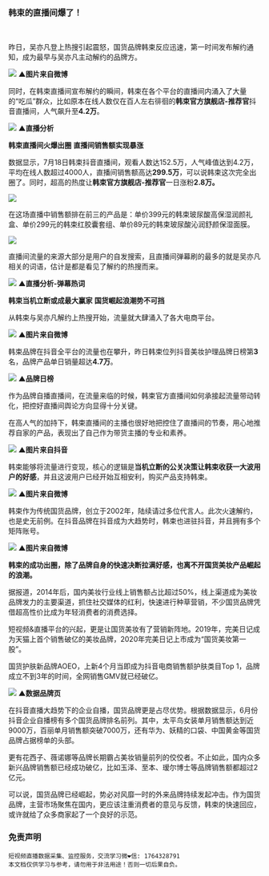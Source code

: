 
### 韩束的直播间爆了！
​

昨日，吴亦凡登上热搜引起震怒，国货品牌韩束反应迅速，第一时间发布解约通知，成为最早与吴亦凡主动解约的品牌方。

![](https://cdn.nlark.com/yuque/0/2021/webp/97322/1627349763639-debc20ca-fe04-4987-ab75-8d8a4d2c15d8.webp#clientId=ub70a04c6-2e8b-4&from=paste&id=ua621de15&margin=%5Bobject%20Object%5D&originHeight=140&originWidth=140&originalType=url&ratio=1&status=done&style=none&taskId=u9e2d8498-421b-4cb1-8bac-33a99c7199c)
**▲图片来自微博**

同时，在韩束直播间宣布解约的瞬间，韩束在各个平台的直播间内涌入了大量的“吃瓜”群众，比如原本在线人数仅在百人左右徘徊的**韩束官方旗舰店-推荐官**抖音直播间，人气飙升至**4.2万**。

![](https://cdn.nlark.com/yuque/0/2021/webp/97322/1627349763520-dc6e3159-ff8b-47a5-8dd7-6c04d6bae09d.webp#clientId=ub70a04c6-2e8b-4&from=paste&id=u581a03c2&margin=%5Bobject%20Object%5D&originHeight=140&originWidth=140&originalType=url&ratio=1&status=done&style=none&taskId=ua0617b6d-e66f-4efc-b85f-26df3e46877)
**▲直播分析**

**韩束直播间火爆出圈**
**直播间销售额实现暴涨**

数据显示，7月18日韩束抖音直播间，观看人数达152.5万，人气峰值达到4.2万，平均在线人数超过4000人，直播间销售额高达**299.5万**，可以说韩束这次完全出圈了。同时，超高的热度让**韩束官方旗舰店-推荐官**一日涨粉**2.8万。**

![](https://cdn.nlark.com/yuque/0/2021/webp/97322/1627349763582-85b1b6ee-60b4-4aa0-b171-12f464d14cae.webp#clientId=ub70a04c6-2e8b-4&from=paste&id=u9563f867&margin=%5Bobject%20Object%5D&originHeight=140&originWidth=140&originalType=url&ratio=1&status=done&style=none&taskId=u5f980eb3-cdc1-4944-8d06-51ac06e0dca)

在这场直播中销售额排在前三的产品是：单价399元的韩束玻尿酸高保湿润颜礼盒、单价299元的韩束红胶囊套组、单价89元的韩束玻尿酸沁润舒颜保湿面膜。

![](https://cdn.nlark.com/yuque/0/2021/png/97322/1627349763611-cd27bb2a-659b-4c2d-b259-cb96619dba00.png#clientId=ub70a04c6-2e8b-4&from=paste&id=uc6186adc&margin=%5Bobject%20Object%5D&originHeight=140&originWidth=140&originalType=url&ratio=1&status=done&style=none&taskId=u1462ae63-697c-4601-8edb-75c51877304)

直播间流量的来源大部分是用户的自发搜索，且直播间弹幕刷的最多的就是吴亦凡相关的词语，估计是都是看见了解约的热搜而来。

![](https://cdn.nlark.com/yuque/0/2021/webp/97322/1627349763992-94672ce3-9f30-4ce2-8d74-f5d20743853b.webp#clientId=ub70a04c6-2e8b-4&from=paste&id=u8deb86f8&margin=%5Bobject%20Object%5D&originHeight=140&originWidth=140&originalType=url&ratio=1&status=done&style=none&taskId=u6b685576-cdcb-433a-8ebe-939fa3826ff)
**▲直播分析-弹幕热词**

**韩束当机立断或成最大赢家**
**国货崛起浪潮势不可挡**

从韩束与吴亦凡解约上热搜开始，流量就大肆涌入了各大电商平台。

![](https://cdn.nlark.com/yuque/0/2021/png/97322/1627349764030-9dc1c3e0-cecf-45b7-800e-a29466797b8f.png#clientId=ub70a04c6-2e8b-4&from=paste&id=uf6663afe&margin=%5Bobject%20Object%5D&originHeight=140&originWidth=140&originalType=url&ratio=1&status=done&style=none&taskId=u2e53b6e4-8858-4850-878e-960d4c585ea)
**▲图片来自微博**

韩束品牌在抖音全平台的流量也在攀升，昨日韩束位列抖音美妆护理品牌日榜第**3**名，品牌产品单日销量超达**4.7万**。

![](https://cdn.nlark.com/yuque/0/2021/png/97322/1627349764141-657f4d6c-c59e-4705-a997-72748c56cc03.png#clientId=ub70a04c6-2e8b-4&from=paste&id=u0af13f6e&margin=%5Bobject%20Object%5D&originHeight=140&originWidth=140&originalType=url&ratio=1&status=done&style=none&taskId=ucd6ff823-c3c0-40f8-bdc9-b8712f1b209)
**▲品牌日榜**

作为品牌自播直播间，在流量来临的时候，韩束官方直播间如何承接起流量带动转化，把控好直播间舆论方向显得十分关键。

在高人气的加持下，韩束直播间的主播也很好地把控住了直播间的节奏，用心地推荐自家的产品，表现出了自己作为带货主播的专业和素养。

![](https://cdn.nlark.com/yuque/0/2021/webp/97322/1627349764287-15d6973a-0f9c-447e-9cf1-e847546325a5.webp#clientId=ub70a04c6-2e8b-4&from=paste&id=ud987f0fa&margin=%5Bobject%20Object%5D&originHeight=140&originWidth=140&originalType=url&ratio=1&status=done&style=none&taskId=u19634ba4-0a0b-4d7f-9af4-f998b8ff6e8)
**▲图片来自抖音**

韩束能够将流量进行变现，核心的逻辑是**当机立断的公关决策让韩束收获一大波用户的好感**，并且这波用户已经开始互相安利，购买产品支持韩束。

![](https://cdn.nlark.com/yuque/0/2021/png/97322/1627349764510-d8e7af76-dd1b-4bf8-92dd-b4d2daa37ffb.png#clientId=ub70a04c6-2e8b-4&from=paste&id=u670dba1d&margin=%5Bobject%20Object%5D&originHeight=140&originWidth=140&originalType=url&ratio=1&status=done&style=none&taskId=u568a638f-67e3-4bbc-97de-83b3724836f)
**▲图片来自微博**

韩束作为传统国货品牌，创立于2002年，陆续请过多位代言人。此次火速解约，也是史无前例。在抖音品牌在抖音成为大趋势时，韩束也进驻抖音，并且拥有多个矩阵账号。

![](https://cdn.nlark.com/yuque/0/2021/png/97322/1627349764549-0fa03173-2fd1-42f2-8229-3d0cd259b9ee.png#clientId=ub70a04c6-2e8b-4&from=paste&id=u9273f9c7&margin=%5Bobject%20Object%5D&originHeight=140&originWidth=140&originalType=url&ratio=1&status=done&style=none&taskId=uc5f6fd19-ed32-460c-9a53-010e848cd1f)
**▲图片来自微博**

**韩束的成功出圈，除了品牌自身的快速决断拉满好感，也离不开国货美妆产品崛起的浪潮。**

据报道，2014年后，国内美妆行业线上销售额占比超过50%，线上渠道成为美妆品牌发力的主要渠道，抓住社交媒体的红利，快速进行种草营销，不少国货品牌凭借超高性价比成为年轻消费者的消费选择。

短视频&直播平台的兴起，更是让国货美妆有了营销新阵地。2019年，完美日记成为天猫上首个销售破亿的美妆品牌，2020年完美日记上市成为“国货美妆第一股”。
​

国货护肤新品牌AOEO，上新4个月当即成为抖音电商销售额护肤类目Top 1，品牌成立不到3年的时间，全网销售GMV就已经破亿。

![](https://cdn.nlark.com/yuque/0/2021/png/97322/1627349764651-c7f5c774-6880-4752-99f5-b4f5de35ca1a.png#clientId=ub70a04c6-2e8b-4&from=paste&id=u5f3a453f&margin=%5Bobject%20Object%5D&originHeight=140&originWidth=140&originalType=url&ratio=1&status=done&style=none&taskId=ua941c6c1-5a0f-4d0f-b0d1-25a421f8e9d)
**▲数据品牌页**

在抖音直播大趋势下的企业自播，国货品牌更是占尽优势。根据数据显示，6月份抖音企业自播榜有多个国货品牌排名前列。其中，太平鸟女装单月销售额达到近9000万，百丽单月销售额突破7000万，还有华为、妖精的口袋、中国黄金等国货品牌占据榜单的头部。
​

更有花西子、薇诺娜等品牌长期霸占美妆销量前列的佼佼者。不止如此，国内众多新兴品牌销售额已经成功破亿，比如玉泽、至本、瑷尔博士等品牌销售额都超过2亿元。

可以说，国货品牌已经崛起，势必对风靡一时的外来品牌持续发起冲击。作为国货品牌，主营市场聚焦在国内，更应该注重消费者的意见与反馈，韩束的快速回应，或许就给了众多商家起了一个良好的示范。



### 免责声明
```
短视频直播数据采集、监控服务，交流学习微❤信: 1764328791
本文档仅供学习与参考，请勿用于非法用途！否则一切后果自负。
```
